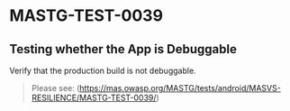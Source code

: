 #  MASTG-TEST-0039

## Testing whether the App is Debuggable

Verify that the production build is not debuggable.

> Please see: (https://mas.owasp.org/MASTG/tests/android/MASVS-RESILIENCE/MASTG-TEST-0039/)